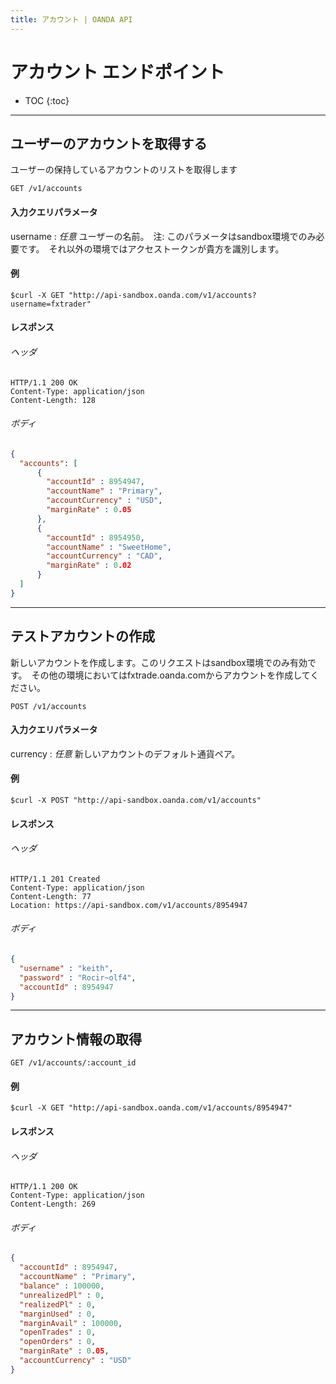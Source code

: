 ```yaml
---
title: アカウント | OANDA API
---
```


# アカウント エンドポイント

* TOC
{:toc}

----------------------------

## ユーザーのアカウントを取得する

ユーザーの保持しているアカウントのリストを取得します

    GET /v1/accounts

#### 入力クエリパラメータ

username
: _任意_ ユーザーの名前。　注: このパラメータはsandbox環境でのみ必要です。　それ以外の環境ではアクセストークンが貴方を識別します。

#### 例
    $curl -X GET "http://api-sandbox.oanda.com/v1/accounts?username=fxtrader"

#### レスポンス

###### ヘッダ

~~~header
HTTP/1.1 200 OK
Content-Type: application/json
Content-Length: 128
~~~

###### ボディ

~~~json
{
  "accounts": [
      {
        "accountId" : 8954947,
        "accountName" : "Primary",
        "accountCurrency" : "USD",
        "marginRate" : 0.05
      },
      {
        "accountId" : 8954950,
        "accountName" : "SweetHome",
        "accountCurrency" : "CAD",
        "marginRate" : 0.02
      }
  ]
}
~~~

----

## テストアカウントの作成
新しいアカウントを作成します。このリクエストはsandbox環境でのみ有効です。　その他の環境においてはfxtrade.oanda.comからアカウントを作成してください。

    POST /v1/accounts

#### 入力クエリパラメータ

currency
: _任意_ 新しいアカウントのデフォルト通貨ペア。


#### 例
    $curl -X POST "http://api-sandbox.oanda.com/v1/accounts"

#### レスポンス

###### ヘッダ

~~~header
HTTP/1.1 201 Created
Content-Type: application/json
Content-Length: 77
Location: https://api-sandbox.com/v1/accounts/8954947
~~~

###### ボディ

~~~json
{
  "username" : "keith",
  "password" : "Rocir~olf4",
  "accountId" : 8954947
}
~~~

----

## アカウント情報の取得

    GET /v1/accounts/:account_id

#### 例
    $curl -X GET "http://api-sandbox.oanda.com/v1/accounts/8954947"

#### レスポンス

###### ヘッダ

~~~header
HTTP/1.1 200 OK
Content-Type: application/json
Content-Length: 269
~~~

###### ボディ

~~~json
{
  "accountId" : 8954947,
  "accountName" : "Primary",
  "balance" : 100000,
  "unrealizedPl" : 0,
  "realizedPl" : 0,
  "marginUsed" : 0,
  "marginAvail" : 100000,
  "openTrades" : 0,
  "openOrders" : 0,
  "marginRate" : 0.05,
  "accountCurrency" : "USD"
}
~~~
